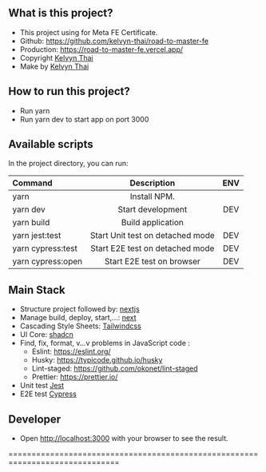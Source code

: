 ## What is this project?

- This project using for Meta FE Certificate.
- Github: https://github.com/kelvyn-thai/road-to-master-fe
- Production: https://road-to-master-fe.vercel.app/
- Copyright [Kelvyn Thai](thainguyenhoangphatit@gmail.com)
- Make by [Kelvyn Thai](https://github.com/kelvyn-thai)

## How to run this project?

- Run yarn
- Run yarn dev to start app on port 3000

## Available scripts

In the project directory, you can run:

| Command           |           Description            | ENV |
| :---------------- | :------------------------------: | :-: |
| yarn              |           Install NPM.           |
| yarn dev          |        Start development         | DEV |
| yarn build        |        Build application         |     |
| yarn jest:test    | Start Unit test on detached mode | DEV |
| yarn cypress:test | Start E2E test on detached mode  | DEV |
| yarn cypress:open |    Start E2E test on browser     | DEV |

## Main Stack

- Structure project followed by: [nextjs](https://nextjs.org/docs/getting-started)
- Manage build, deploy, start,...: [next](https://www.npmjs.com/package/next)
- Cascading Style Sheets: [Tailwindcss](https://tailwindcss.com/)
- UI Core: [shadcn](https://ui.shadcn.com)
- Find, fix, format, v...v problems in JavaScript code :
  - Eslint: https://eslint.org/
  - Husky: https://typicode.github.io/husky
  - Lint-staged: https://github.com/okonet/lint-staged
  - Prettier: https://prettier.io/
- Unit test [Jest](https://jestjs.io/)
- E2E test [Cypress](https://docs.cypress.io/guides/overview/why-cypress)

## Developer

- Open [http://localhost:3000](http://localhost:3000) with your browser to see the result.

==============================================================================
